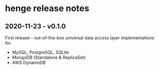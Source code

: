 # henge release notes

## 2020-11-23 - v0.1.0

First release - out-of-the-box universal data access layer implementations for
- MySQL, PostgreSQL, SQLite
- MongoDB (Standalone & ReplicaSet)
- AWS DynamoDB

